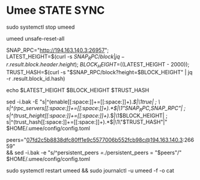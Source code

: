 # Umee STATE SYNC

sudo systemctl stop umeed

umeed unsafe-reset-all

SNAP_RPC="http://194.163.140.3:26957"; \
LATEST_HEIGHT=$(curl -s $SNAP_RPC/block | jq -r .result.block.header.height); \
BLOCK_HEIGHT=$((LATEST_HEIGHT - 2000)); \
TRUST_HASH=$(curl -s "$SNAP_RPC/block?height=$BLOCK_HEIGHT" | jq -r .result.block_id.hash)

echo $LATEST_HEIGHT $BLOCK_HEIGHT $TRUST_HASH

sed -i.bak -E "s|^(enable[[:space:]]+=[[:space:]]+).*$|\1true| ; \
s|^(rpc_servers[[:space:]]+=[[:space:]]+).*$|\1\"$SNAP_RPC,$SNAP_RPC\"| ; \
s|^(trust_height[[:space:]]+=[[:space:]]+).*$|\1$BLOCK_HEIGHT| ; \
s|^(trust_hash[[:space:]]+=[[:space:]]+).*$|\1\"$TRUST_HASH\"|" $HOME/.umee/config/config.toml

peers="07fd2c5b8838dfc80ff1e9c5577006b552fcb98c@194.163.140.3:26659" \
&& sed -i.bak -e "s/^persistent_peers *=.*/persistent_peers = \"$peers\"/" $HOME/.umee/config/config.toml 

sudo systemctl restart umeed && sudo journalctl -u umeed -f -o cat
